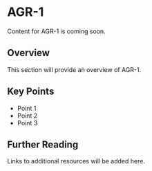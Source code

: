 # AGR-1

Content for AGR-1 is coming soon.

## Overview

This section will provide an overview of AGR-1.

## Key Points

- Point 1
- Point 2
- Point 3

## Further Reading

Links to additional resources will be added here.
